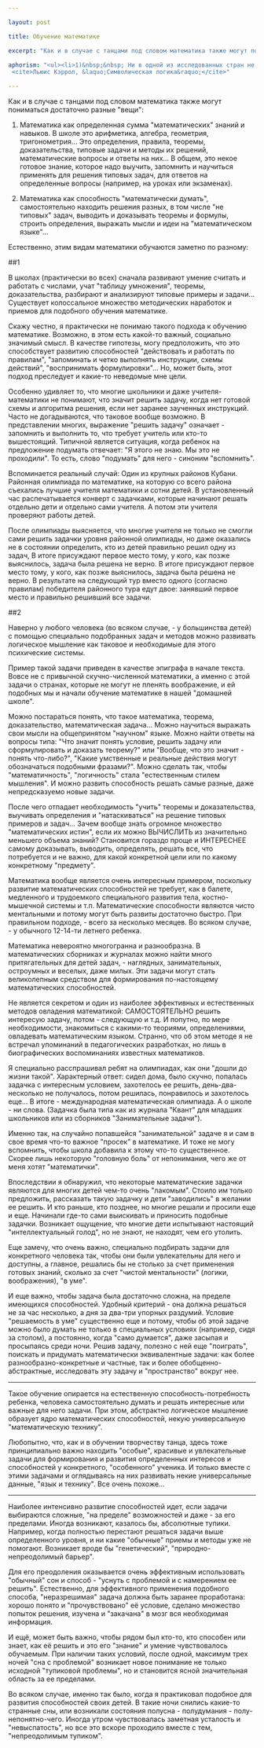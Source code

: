 ```yaml
---

layout: post

title: Обучение математике

excerpt: "Как и в случае с танцами под словом математика также могут пониматься достаточно разные &laquo;вещи&raquo;: 1) математика как определенная сумма знаний и навыков 2) математика как способность ДУМАТЬ, самостоятельно находить решения разных, в том числе &laquo;нестандартных&raquo;  задач"

aphorism: "<ul><li>1)&nbsp;&nbsp; Ни в одной из исследованных стран не водятся драконы.</li><li>2)&nbsp;&nbsp; Неисследованные страны пленяют воображение.</li><li><hr /></li><li>Вывод: &nbsp;&nbsp;Страна, в которой водятся драконы, <br>не может не пленять воображение.</li></ul>
 <cite>Льюис Кэррол, &laquo;Символическая логика&raquo;</cite>"

---
```


Как и в случае с танцами под словом математика также могут пониматься достаточно разные "вещи":

1. Математика как определенная сумма "математических" знаний и навыков. В школе это арифметика, алгебра, геометрия, тригонометрия... Это определения, правила, теоремы, доказательства, типовые задачи и методы их решений, математические вопросы и ответы на них… В общем, это некое готовое знание, которое надо выучить, запомнить и научиться применять для решения типовых задач, для ответов на определенные вопросы (например, на уроках или экзаменах).

2. Математика как способность "математически думать", самостоятельно находить решения разных, в том числе "не типовых" задач, выводить и доказывать теоремы и формулы, строить определения, выражать мысли и идеи на "математическом языке"…

Естественно, этим видам математики обучаются заметно по разному:


##1

В школах (практически во всех) сначала развивают умение считать и работать с числами, учат "таблицу умножения", теоремы, доказательства, разбирают и анализируют типовые примеры и задачи… Существует колоссальное множество методических наработок и приемов для подобного обучения математике.

Скажу честно, я практически не понимаю такого подхода к обучению математике. Возможно, в этом есть какой-то важный, социально значимый смысл. В качестве гипотезы, могу предположить, что это способствует развитию способностей "действовать и работать по правилам", "запоминать и четко выполнять инструкции, схемы действий", "воспринимать формулировки"… Но, может быть, этот подход преследует и какие-то неведомые мне цели.

Особенно удивляет то, что многие школьники и даже учителя-математики не понимают, что значит решить задачу, когда нет готовой схемы и алгоритма решения, если нет заранее заученных инструкций. Часто не догадываются, что таковое вообще возможно. В представлении многих, выражение "решить задачу" означает - запомнить и выполнить то, что требует учитель или кто-то вышестоящий. Типичной является ситуация, когда ребенок на предложение подумать отвечает: "Я этого не знаю. Мы это не проходили". То есть, слово "подумать" для него - синоним "вспомнить".

Вспоминается реальный случай: Один из крупных районов Кубани. Районная олимпиада по математике, на которую со всего района съехались лучшие учителя математики и сотни детей. В установленный час распечатывается конверт с задачками, которые начинают решать отдельно дети и отдельно сами учителя. А потом эти учителя проверяют работы детей. 

После олимпиады выясняется, что многие учителя не только не смогли сами решить задачки уровня районной олимпиады, но даже оказались не в состоянии определить, кто из детей правильно решил одну из задач, В итоге присуждают первое место тому, у кого, как позже выяснилось, задача была решена не верно. В итоге присуждают первое место тому, у кого, как позже выяснилось, задача была решена не верно. В результате на следующий тур вместо одного (согласно правилам) победителя районного тура едут двое: занявший первое место и правильно решивший все задачи.

##2

Наверно у любого человека (во всяком случае, - у большинства детей) с помощью специально подобранных задач и методов можно развивать логическое мышление как таковое и необходимые для этого психические системы.

Пример такой задачи приведен в качестве эпиграфа в начале текста. Вовсе не с привычной скучно-численной математики, а именно с этой задачи о странах, которые не могут не пленять воображение, и ей подобных мы и начали обучение математике в нашей "домашней школе".

Можно постараться понять, что такое математика, теорема, доказательство, математическая задача… Можно научиться выражать свои мысли на общепринятом "научном" языке. Можно найти ответы на вопросы типа: "Что значит понять условие, решить задачу или сформулировать и доказать теорему?" или "Вообще, что это значит - понять что-либо?", "Какие умственные и реальные действия могут обозначаться подобными фразами?". Можно сделать так, чтобы "математичность", "логичность" стала "естественным стилем мышления". И можно развить способность решать самые разные, даже непредсказуемо новые задачи. 

После чего отпадает необходимость "учить" теоремы и доказательства, выучивать определения и "натаскиваться" на решение типовых примеров и задач… Зачем вообще знать огромное множество "математических истин", если их можно ВЫЧИСЛИТЬ из значительно меньшего объема знаний? Становится гораздо проще и ИНТЕРЕСНЕЕ самому доказывать, выводить, определять, решать все, что потребуется и не важно, для какой конкретной цели или по какому конкретному "предмету".

Математика вообще является очень интересным примером, поскольку развитие математических способностей не требует, как в балете, медленного и трудоемкого специального развития тела, костно-мышечной системы и т.п. Математические способности являются чисто ментальными и потому могут быть развиты достаточно быстро. При правильном подходе, - всего за несколько месяцев. Во всяком случае, - у обычного 12-14-ти летнего ребенка.

Математика невероятно многогранна и разнообразна. В математических сборниках и журналах можно найти много притягательных для детей задач, - наглядных, занимательных, остроумных и веселых, даже милых. Эти задачи могут стать великолепным средством для формирования по-настоящему математических способностей. 

Не является секретом и один из наиболее эффективных и естественных методов овладения математикой: САМОСТОЯТЕЛЬНО решить интересую задачу, потом - следующую и т.д. И попутно, по мере необходимости, знакомиться с какими-то теориями, определениями, овладевать математическим языком. Странно, что об этом методе я не встречал упоминаний в педагогических разработках, но лишь в биографических воспоминаниях известных математиков. 

Я специально расспрашивал ребят на олимпиадах, как они "дошли до жизни такой". Характерный ответ: сидел дома, было скучно, попалась задачка с интересным условием, захотелось ее решить, день-два-несколько не получалось, потом решилась, понравилось и захотелось еще… В итоге - международная математическая олимпиада. А о школе - ни слова. (Задачка была типа как из журнала "Квант" для младших школьников или из сборников "Занимательные задачи"). 

Именно так, на случайно попавшейся "занимательной" задаче я и сам в свое время что-то важное "просек" в математике. И тоже не могу вспомнить, чтобы школа добавила к этому что-то существенное. Скорее лишь некоторую "головную боль" от непонимания, чего же от меня хотят "математички". 

Впоследствии я обнаружил, что некоторые математические задачки являются для многих детей чем-то очень "лакомым". Стоило им только предложить, рассказать такую задачку и дети "заводились" в желании ее решить. И кто раньше, кто позднее, но многие решали и просили еще и еще. Начинали где-то сами выискивать и приносить подобные задачки. Возникает ощущение, что многие дети испытывают настоящий "интеллектуальный голод", но не знают, не находят, чем его утолить.

Еще замечу, что очень важно, специально подбирать задачи для конкретного человека так, чтобы они были увлекательны для него и доступны, а главное, решались бы не столько за счет применения готовых знаний, сколько за счет "чистой ментальности" (логики, воображения), "в уме". 

И еще важно, чтобы задача была достаточно сложна, на пределе имеющихся способностей. Удобный критерий - она должна решаться не за час несколько, а дня за два-три упорных раздумий. Условие "решаемость в уме" существенно еще и потому, чтобы об этой задаче можно было думать не только в специальных условиях (например, сидя за столом), а постоянно, когда "само думается", даже засыпая и просыпаясь среди ночи. Решив задачу, полезно с ней еще "поиграть", поискать и придумать математически эквивалентные задачи: как более разнообразно-конкретные и частные, так и более обобщенно-абстрактные, исследовать эту задачу и "пространство" вокруг нее.

*****

Такое обучение опирается на естественную способность-потребность ребенка, человека самостоятельно думать и решать интересные или важные для него задачи. При этом, абстрактно логическое мышление образует ядро математических способностей, некую универсальную "математическую технику".

Любопытно, что, как и в обучении творчеству танца, здесь тоже принципиально важно находить "особые", красивые и увлекательные задачи для формирования и развития определенных интересов и способностей у конкретного, "особенного" ученика. И только вместе с этими задачами и оглядываясь на них развивать некие универсальные данные, "язык и технику". Все очень похоже…

*****

Наиболее интенсивно развитие способностей идет, если задачи выбираются сложные, "на пределе" возможностей и даже - за его пределами. Иногда возникают, казалось бы, абсолютные тупики. Например, когда полностью перестают решаться задачи выше определенного уровня, и ни какие "обычные" приемы и методы уже не помогают. Возникает вроде бы "генетический", "природно-непреодолимый барьер".

Для его преодоления оказывается очень эффективным использовать "обычный" сон и способ - "уснуть с проблемой и с намерением ее решить". Естественно, для эффективного применения подобного способа, "неразрешимая" задача должна быть заранее проработана: хорошо понято и "прочувствовано" её условие, сделано множество попыток решения, изучена и "закачана" в мозг вся необходимая информация. 

И ещё, может быть важно, чтобы рядом был кто-то, кто способен или знает, как её решить и это его "знание" и умение чувствовалось обучаемым. При наличии таких условий, после одной, максимум трех ночей "сна с проблемой" возникает новое понимание не только исходной "тупиковой проблемы", но и становится ясной значительная область за ее пределами. 

Во всяком случае, именно так было, когда я практиковал подобное для развития способностей своих детей. В такие ночи снились какие-то странные сны, или возникали состояния полусна - полудумания - полу-непонятно-чего. Иногда утром чувствовалась заметная усталость и "невыспатость", но все это вскоре проходило вместе с тем, "непреодолимым тупиком".
